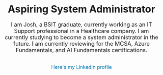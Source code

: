 <div align="center">
    <h1 style="font-size: 32px;">Aspiring System Administrator</h1>
    <p style="font-size: 18px;">I am Josh, a BSIT graduate, currently working as an IT Support professional in a Healthcare company. I am currently studying to become a system administrator in the future. I am currently reviewing for the MCSA, Azure Fundamentals, and AI Fundamentals certifications.</p>
    <br>
        <a href="https://www.linkedin.com/in/joshuacruzcervantes/" target="_blank" rel="noopener noreferrer" style="font-size: 16px; color: #0077b5; text-decoration: none;">Here's my LinkedIn profile</a>
    </p>
</div>
